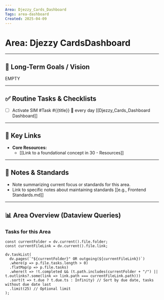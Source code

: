 ```yaml
---
Area: Djezzy_Cards_Dashboard
Tags: area-dashboard
Created: 2025-04-09
---
```


# Area: Djezzy CardsDashboard

---

## 🎯 Long-Term Goals / Vision

EMPTY

---

## ✅ Routine Tasks & Checklists

*   [ ] Activate SIM #Task #{{title}} 🔁 every day [[Djezzy_Cards_Dashboard Dashboard]]

---

## 🔗 Key Links

*   **Core Resources:**
    *   [[Link to a foundational concept in 30 - Resources]]

---

## 📝 Notes & Standards

*   Note summarizing current focus or standards for this area.
*   Link to specific notes about maintaining standards [[e.g., Frontend Standards.md]]

---

## 📊 Area Overview (Dataview Queries)

### Tasks for this Area

```dataviewjs
const currentFolder = dv.current().file.folder;
const currentFileLink = dv.current().file.link;

dv.taskList(
  dv.pages(`"${currentFolder}" OR outgoing(${currentFileLink})`)
  .where(p => p.file.tasks.length > 0)
  .flatMap(p => p.file.tasks)
  .where(t => !t.completed && (t.path.includes(currentFolder + "/") || t.outlinks?.some(link => link.path === currentFileLink.path)))
  .sort(t => t.due ? t.due.ts : Infinity) // Sort by due date, tasks without due date last
  .limit(25) // Optional limit
);